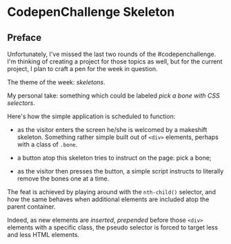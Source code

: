 # CodepenChallenge Skeleton

<!-- Link to the work-in-progress pen right [here](). -->

## Preface

Unfortunately, I've missed the last two rounds of the #codepenchallenge. I'm thinking of creating a project for those topics as well, but for the current project, I plan to craft a pen for the week in question.

The theme of the week: _skeletons_.

My personal take: something which could be labeled _pick a bone with CSS selectors_.

Here's how the simple application is scheduled to function:

- as the visitor enters the screen he/she is welcomed by a makeshift skeleton. Something rather simple built out of `<div>` elements, perhaps with a class of `.bone`.

- a button atop this skeleton tries to instruct on the page: pick a bone;

- as the visitor then presses the button, a simple script instructs to literally remove the bones one at a time.

The feat is achieved by playing around with the `nth-child()` selector, and how the same behaves when additional elements are included atop the parent container.

Indeed, as new elements are _inserted_, _prepended_ before those `<div>` elements with a specific class, the pseudo selector is forced to target less and less HTML elements.
